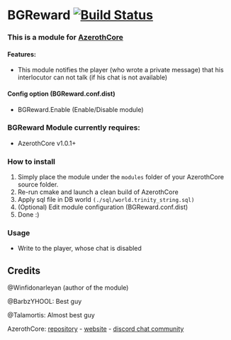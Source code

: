 # BGReward [![Build Status](https://travis-ci.com/Winfidonarleyan/BGReward-module.svg?branch=master)](https://travis-ci.com/Winfidonarleyan/BGReward-module)

### This is a module for [AzerothCore](http://www.azerothcore.org)

#### Features:
- This module notifies the player (who wrote a private message) that his interlocutor can not talk (if his chat is not available)

#### Config option (BGReward.conf.dist)
- BGReward.Enable (Enable/Disable module)

### BGReward Module currently requires:
- AzerothCore v1.0.1+

### How to install
1. Simply place the module under the `modules` folder of your AzerothCore source folder.
2. Re-run cmake and launch a clean build of AzerothCore
3. Apply sql file in DB world `(./sql/world.trinity_string.sql)`
4. (Optional) Edit module configuration (BGReward.conf.dist)
5. Done :)

### Usage
- Write to the player, whose chat is disabled

## Credits
@Winfidonarleyan (author of the module)

@BarbzYHOOL: Best guy

@Talamortis: Almost best guy

AzerothCore: [repository](https://github.com/azerothcore) - [website](http://azerothcore.org/) - [discord chat community](https://discord.gg/PaqQRkd)